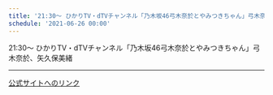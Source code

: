 ```yaml
---
title: '21:30～ ひかりTV・dTVチャンネル「乃木坂46弓木奈於とやみつきちゃん」弓木奈於、矢久保美緒'
schedule: '2021-06-26 00:00'
---
```


<div id="detailBody"> <p>  21:30～ ひかりTV・dTVチャンネル「乃木坂46弓木奈於とやみつきちゃん」弓木奈於、矢久保美緒 </p></div>

---
[公式サイトへのリンク]('http://www.nogizaka46.com/schedule/2021/06/061994.php?member=mio-yakubo&category=&monthly=202106')